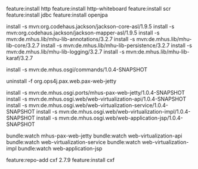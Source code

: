 feature:install http
feature:install http-whiteboard
feature:install scr
feature:install jdbc
feature:install openjpa

install -s mvn:org.codehaus.jackson/jackson-core-asl/1.9.5
install -s mvn:org.codehaus.jackson/jackson-mapper-asl/1.9.5
install -s mvn:de.mhus.lib/mhu-lib-annotations/3.2.7
install -s mvn:de.mhus.lib/mhu-lib-core/3.2.7
install -s mvn:de.mhus.lib/mhu-lib-persistence/3.2.7
install -s mvn:de.mhus.lib/mhu-lib-logging/3.2.7
install -s mvn:de.mhus.lib/mhu-lib-karaf/3.2.7

install -s mvn:de.mhus.osgi/commands/1.0.4-SNAPSHOT

uninstall -f org.ops4j.pax.web.pax-web-jetty

install -s mvn:de.mhus.osgi.ports/mhus-pax-web-jetty/1.0.4-SNAPSHOT
install -s mvn:de.mhus.osgi.web/web-virtualization-api/1.0.4-SNAPSHOT
install -s mvn:de.mhus.osgi.web/web-virtualization-service/1.0.4-SNAPSHOT
install -s mvn:de.mhus.osgi.web/web-virtualization-impl/1.0.4-SNAPSHOT
install -s mvn:de.mhus.osgi.web/web-application-jsp/1.0.4-SNAPSHOT



bundle:watch mhus-pax-web-jetty
bundle:watch web-virtualization-api
bundle:watch web-virtualization-service
bundle:watch web-virtualization-impl
bundle:watch web-application-jsp

feature:repo-add cxf 2.7.9
feature:install cxf
